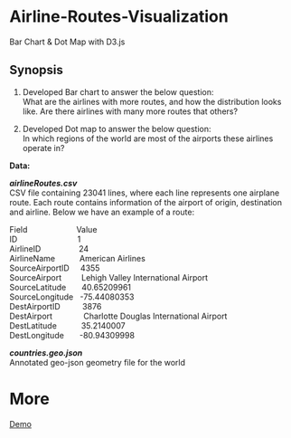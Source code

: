 # Airline-Routes-Visualization
Bar Chart & Dot Map with D3.js
## Synopsis
1. Developed Bar chart to answer the below question:<br>
What are the airlines with more routes, and how the distribution looks like. Are there airlines with many more routes that others?

2. Developed Dot map to answer the below question:<br>
In which regions of the world are most of the airports these airlines operate in?

**Data:**

***airlineRoutes.csv*** <br>
CSV file containing 23041 lines, where each line represents one airplane route. Each route contains information of the airport of origin, destination and airline. Below we have an example of a route: <br>

Field&nbsp;&nbsp;&nbsp;&nbsp;&nbsp;&nbsp;&nbsp;&nbsp;&nbsp;&nbsp;&nbsp;&nbsp;&nbsp;&nbsp;&nbsp;&nbsp;&nbsp;&nbsp;&nbsp;&nbsp;&nbsp;&nbsp;Value <br>
ID&nbsp;&nbsp;&nbsp;&nbsp;&nbsp;&nbsp;&nbsp;&nbsp;&nbsp;&nbsp;&nbsp;&nbsp;&nbsp;&nbsp;&nbsp;&nbsp;&nbsp;&nbsp;&nbsp;&nbsp;&nbsp;&nbsp;&nbsp;&nbsp;&nbsp;&nbsp;&nbsp;1 <br>
AirlineID&nbsp;&nbsp;&nbsp;&nbsp;&nbsp;&nbsp;&nbsp;&nbsp;&nbsp;&nbsp;&nbsp;&nbsp;&nbsp;&nbsp;&nbsp;&nbsp;&nbsp;24 <br>
AirlineName&nbsp;&nbsp;&nbsp;&nbsp;&nbsp;&nbsp;&nbsp;&nbsp;&nbsp;&nbsp;&nbsp;American Airlines <br>
SourceAirportID&nbsp;&nbsp;&nbsp;&nbsp;&nbsp;4355 <br>
SourceAirport&nbsp;&nbsp;&nbsp;&nbsp;&nbsp;&nbsp;&nbsp;&nbsp;&nbsp;Lehigh Valley International Airport <br>
SourceLatitude&nbsp;&nbsp;&nbsp;&nbsp;&nbsp;&nbsp;&nbsp;40.65209961 <br>
SourceLongitude&nbsp;&nbsp;&nbsp;-75.44080353 <br>
DestAirportID&nbsp;&nbsp;&nbsp;&nbsp;&nbsp;&nbsp;&nbsp;&nbsp;&nbsp;&nbsp;3876 <br>
DestAirport&nbsp;&nbsp;&nbsp;&nbsp;&nbsp;&nbsp;&nbsp;&nbsp;&nbsp;&nbsp;&nbsp;&nbsp;&nbsp;&nbsp;Charlotte Douglas International Airport <br>
DestLatitude&nbsp;&nbsp;&nbsp;&nbsp;&nbsp;&nbsp;&nbsp;&nbsp;&nbsp;&nbsp;&nbsp;35.2140007 <br>
DestLongitude&nbsp;&nbsp;&nbsp;&nbsp;&nbsp;&nbsp;&nbsp;-80.94309998 <br>

***countries.geo.json***<br>
Annotated geo-json geometry file for the world
# More
[Demo](https://rahulgaonkar.github.io/Airline-Routes-Visualization/)
